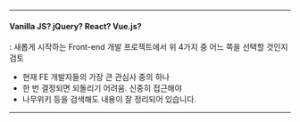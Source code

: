 
---
#### Vanilla JS?  jQuery? React? Vue.js?
: 새롭게 시작하는 Front-end 개발 프로젝트에서 위 4가지 중 어느 쪽을 선택할 것인지 검토

- 현재 FE 개발자들의 가장 큰 관심사 중의 하나 
- 한 번 결정되면 되돌리기 어려움. 신중히 접근해야 
- 나무위키 등을 검색해도 내용이 잘 정리되어 있습니다.
---
